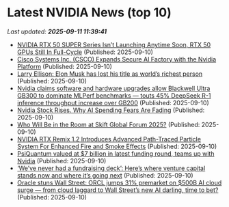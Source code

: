 # Latest NVIDIA News (top 10)
_Last updated: **2025-09-11 11:39:41**_

- [NVIDIA RTX 50 SUPER Series Isn’t Launching Anytime Soon, RTX 50 GPUs Still In Full-Cycle](https://wccftech.com/nvidia-rtx-50-super-series-isnt-launching-anytime-soon-rtx-50-gpus-still-in-full-cycle/) (Published: 2025-09-10)
- [Cisco Systems Inc. (CSCO) Expands Secure AI Factory with the Nvidia Platform](https://consent.yahoo.com/v2/collectConsent?sessionId=1_cc-session_f55422ac-99dc-4031-ac06-4b9792f966ee) (Published: 2025-09-10)
- [Larry Ellison: Elon Musk has lost his title as world’s richest person](https://www.cnn.com/2025/09/10/investing/elon-musk-larry-ellison-wealth) (Published: 2025-09-10)
- [Nvidia claims software and hardware upgrades allow Blackwell Ultra GB300 to dominate MLPerf benchmarks — touts 45% DeepSeek R-1 inference throughput increase over GB200](https://www.tomshardware.com/pc-components/gpus/nvidia-claims-software-and-hardware-upgrades-allow-blackwell-ultra-gb300-to-dominate-mlperf-benchmarks-touts-45-percent-deepseek-r-1-inference-throughput-increase-over-gb200) (Published: 2025-09-10)
- [Nvidia Stock Rises. Why AI Spending Fears Are Fading](https://biztoc.com/x/7fc6a0fc1ce98a57) (Published: 2025-09-10)
- [Who Will Be in the Room at Skift Global Forum 2025?](http://skift.com/2025/09/10/skift-global-forum-attendees/) (Published: 2025-09-10)
- [NVIDIA RTX Remix 1.2 Introduces Advanced Path-Traced Particle System For Enhanced Fire and Smoke Effects](https://wccftech.com/nvidia-rtx-remix-1-2-advanced-path-traced-particle-system/) (Published: 2025-09-10)
- [PsiQuantum valued at $7 billion in latest funding round, teams up with Nvidia](https://economictimes.indiatimes.com/tech/funding/psiquantum-valued-at-7-billion-in-latest-funding-round-teams-up-with-nvidia/articleshow/123808342.cms) (Published: 2025-09-10)
- [‘We’ve never had a fundraising deck’: Here’s where venture capital stands now and where it’s going next](https://fortune.com/2025/09/10/weve-never-had-a-fundraising-deck-heres-where-venture-capital-stands-now-and-where-its-going-next/) (Published: 2025-09-10)
- [Oracle stuns Wall Street: ORCL jumps 31% premarket on $500B AI cloud surge — from cloud laggard to Wall Street’s new AI darling, time to bet?](https://economictimes.indiatimes.com/news/international/us/oracle-stuns-wall-street-orcl-jumps-31-premarket-on-500b-ai-cloud-surge-from-cloud-laggard-to-wall-streets-new-ai-darling-time-to-bet/articleshow/123807891.cms) (Published: 2025-09-10)
